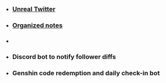 
- ### [Unreal Twitter](https://chatgpt.com/c/684edfcd-d558-800c-9005-2b04ed5a92aa) 
- ### [Organized notes](https://chatgpt.com/c/68772e30-f914-800c-9ad9-963558477045) 
- ### []()
- ### Discord bot to notify follower diffs
- ### Genshin code redemption and daily check-in bot
